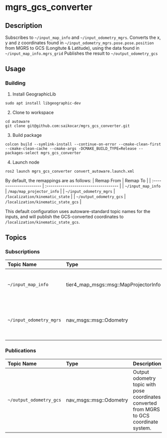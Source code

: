 # mgrs_gcs_converter
## Description
Subscribes to `~/input_map_info` and `~/input_odometry_mgrs`.
Converts the x, y and z coordinates found in `~/input_odometry_mgrs.pose.pose.position` from MGRS to GCS (Longitute & Latitude), using the data found in `~/input_map_info.mgrs_grid`
Publishes the result to `~/output_odometry_gcs`

## Usage
### Building
1. Install GeographicLib
```
sudo apt install libgeographic-dev
```

2. Clone to workspace
```
cd autoware
git clone git@github.com:saikocar/mgrs_gcs_converter.git
```

3. Build package
```
colcon build --symlink-install --continue-on-error --cmake-clean-first --cmake-clean-cache --cmake-args -DCMAKE_BUILD_TYPE=Release --packages-select mgrs_gcs_converter
```

4. Launch node
```
ros2 launch mgrs_gcs_converter convert_autoware.launch.xml
```

By default, the remappings are as follows:
| Remap From              | Remap To                              |
| :---------------------- | :------------------------------------ |
| `~/input_map_info`      | `/map/map_projector_info`             |
| `~/input_odometry_mgrs` | `/localization/kinematic_state`       |
| `~/output_odometry_gcs` | `/localization/kinematic_state_gcs`   |

This default configuration uses autoware-standard topic names for the inputs, and will publish the GCS-converted coordinates to `/localization/kinematic_state_gcs`.

## Topics
### Subscriptions
| Topic Name              | Type                                  | Description                                                                      |
| :---------------------- | :------------------------------------ | :------------------------------------------------------------------------------- |
| `~/input_map_info`      | tier4_map_msgs::msg::MapProjectorInfo | MapProjectorInfo topic containng `vertical_datum` and `mgrs_grid` information.   |
| `~/input_odometry_mgrs` | nav_msgs::msg::Odometry               | Odometry topic containing pose coordinates in MGRS coordinate system.            |
### Publications
| Topic Name              | Type                    | Description                                                                               |
| :---------------------- | :---------------------- | :---------------------------------------------------------------------------------------- |
| `~/output_odometry_gcs` | nav_msgs::msg::Odometry | Output odometry topic with pose coordinates converted from MGRS to GCS coordinate system. |

